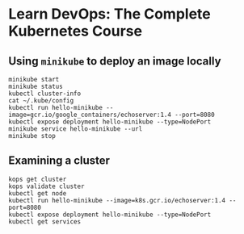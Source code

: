 # Learn DevOps: The Complete Kubernetes Course

## Using `minikube` to deploy an image locally

``` shell
minikube start
minikube status
kubectl cluster-info
cat ~/.kube/config
kubectl run hello-minikube --image=gcr.io/google_containers/echoserver:1.4 --port=8080
kubectl expose deployment hello-minikube --type=NodePort
minikube service hello-minikube --url
minikube stop
```

## Examining a cluster

``` shell
kops get cluster
kops validate cluster
kubectl get node
kubectl run hello-minikube --image=k8s.gcr.io/echoserver:1.4 --port=8080
kubectl expose deployment hello-minikube --type=NodePort
kubectl get services
```
